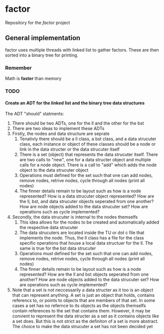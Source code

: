 # factor
Repository for the *factor* project
## General implementation ##
factor uses multiple threads with linked list to gather factors. These are then sorted into a binary tree for printing.
### Remember ###
Math is **faster** than memory

### TODO ###

#### Create an ADT for the linked list and the binary tree data structures ####

The ADT "should" statments:
1. There should be two ADTs, one for the ll and the other for the bst
2. There are two ideas to implement these ADTs
3. Firstly, the nodes and data structure are seprate
	1. Tenativly there should be a ll class, a bst class, and a data
	   strucuter class, each instance or object of these classes should be
	   a node or link in the data structer or the data strucuter itself
	2. There is a set (object) that represents the data strucuter itself.
	   There are two calls to "new", one for a data structer object and
	   multiple calls for a node object. There is a call to "add" which adds
	   the node object to the data strucuter object
	3. Operations must defined for the set such that one can add nodes,
	   remove nodes, retrive nodes, cycle through all nodes (print all nodes)
	4. The finner details remain to be layout such as how is a node
	   represented? How is a data strucuter object represented? How are the
	   ll, bst, and data strucuter objects seperated from one another? How
	   are node objects added to the data strucuter set? How are operations
	   such as cycle implemented?
3. Secondly, the data strucuter is internal to the nodes themselfs
	1. This idea allows for the nodes to be created and automatically added
	   the respective data strucuter
	2. The data strucuters are located inside the TU or dot c file that
	   implements the node. Thus, the ll class has a file for the class
	   specific operations that house a local data structuer for the ll. The
	   same is true for the bst data strucuter
	3. Operations must defined for the set such that one can add nodes,
	   remove nodes, retrive nodes, cycle through all nodes (print all nodes)
	4. The finner details remain to be layout such as how is a node
	   represented? How are the ll and bst objects seperated from one 
	   another? How are node objects added to the data strucuter set? 
	   How are operations such as cycle implemented?
4. Note that a set is not neccessarily a data structer as it too is an object
that can represent anything. A set is just an object that holds, contains
referencs to, or points to objects that are members of that set. In some cases
a set has no refernce to its objects as the objects themselfs contain references
to the set that contains them. However, it may be convient to represent the data
structer as a set as it contains objects like a set does. But this is not strict
as the definiton of a set is more abstract. The choice to make the data
strucuter a set has not been decided yet
